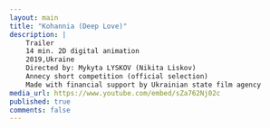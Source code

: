 ```yaml
---
layout: main
title: "Kohannia (Deep Love)"
description: |
    Trailer 
    14 min. 2D digital animation
    2019,Ukraine
    Directed by: Mykyta LYSKOV (Nikita Liskov)
    Annecy short competition (official selection)
    Made with financial support by Ukrainian state film agency
media_url: https://www.youtube.com/embed/sZa762Nj02c
published: true
comments: false
---
```

